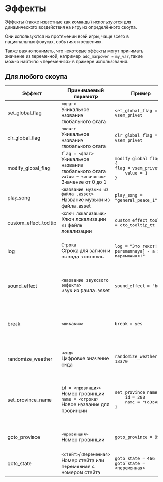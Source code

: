# Эффекты
Эффекты (также известные как команды) используются для динамического воздействия на игру из определённого скоупа.  
  
Они используются на протяжении всей игры, чаще всего в национальных фокусах, событиях и решениях.  
  
Также важно понимать, что некоторые эффекты могут принимать значение из переменной, например: `add_manpower = my_var`, такие можно найти по <переменная> в примере использования.  
  
## Для любого скоупа
Эффект | Принимаемый параметр | Пример | Описание | Заметка
 --- | --- | --- | --- | --- |
set_global_flag | `<флаг>` <br>Уникальное название глобального флага | `set_global_flag = vsem_privet` | Устанавливает глобальный флаг | 
clr_global_flag | `<флаг>` <br>Уникальное название глобального флага | `clr_global_flag = vsem_privet` | Убирает(снимает) глобальный флаг |
modify_global_flag | `flag = <флаг>` <br>Уникальное название глобального флага<br>`value = <значение>`<br> Значение от 0 до 1 | `modify_global_flag = {`<br>`flag = vsem_privet`<br>`    value = 1`<br>`}` | Изменяет значение глобального флага | Лучше использовать переменные
play_song | `<название музыки из файла .asset>` <br> Название музыки из файла .asset | `play_song = "general_peace_1"` | Включает заданную музыку
custom_effect_tooltip | `<ключ локализации>` <br> Ключ локализации из файла локализации | `custom_effect_tooltip = eto_tooltip_tt` | Отображает текст из ключа локализации в качестве эффекта |
log | `Строка` <br>Строка для записи и вывода в консоль | `log = "Это текст! [?peremennaya] - а это переменная!"` | Выводит в консоль и в файл game.log заданный текст | Принимает все команды локализации по типу `[Root.GetName]`
sound_effect | `<название звукового эффекта>` <br> Звук из файла .asset | `sound_effect = "boom"` | Проигрывает заданный звуковой эффект, не останавливаясь музыку
break | `<никаких>` | `break = yes` | Останавливает выполнение эффектов в скоупе, где находится эта команда |
randomize_weather | `<сид>` <br> Цифровое значение сида | `randomize_weather = 13370` | Генерирует случайную погоду на основе цифрового значения(сида) |
set_province_name | `id = <провинция>` <br> Номер провинции<br>`name = <строка>`<br>Новое название для провинции |`set_province_name = {`<br>`    id = 288`<br>`    name = "НаЗвАнИе"`<br>`}` | Устанавливает название для провинции с победной точкой.| Для локализации названия можно использовать ключ локализации в `<строка>`
goto_province | `<провинция>` <br>Номер провинции | `goto_province = 999` | Перемещает камеру к заданной провинции
goto_state | `<стейт>`/`<переменная>` <br> Номер стейта или переменная с номером стейта | `goto_state = 466`<br>`goto_state = <переменная>` | Перемещает камеру к указанному региону

